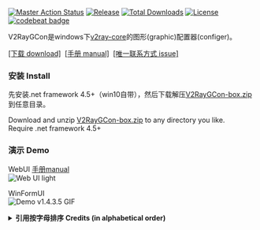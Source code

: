 [![Master Action Status][1]][2] [![Release][3]][4] [![Total Downloads][5]][6] [![License][7]][8] [![codebeat badge][13]][14]

[1]: https://github.com/vrnobody/V2RayGCon/actions/workflows/release.yml/badge.svg "Build Status Badge"
[2]: https://github.com/vrnobody/V2RayGCon/actions "Actions detail"
[3]: https://img.shields.io/github/release/vrnobody/V2RayGCon.svg "Release Badge"
[4]: https://github.com/vrnobody/V2RayGCon/releases/latest "Releases"
[5]: https://img.shields.io/github/downloads/vrnobody/V2RayGCon/total.svg "Total Downloads Badge"
[6]: https://somsubhra.github.io/github-release-stats/?username=vrnobody&repository=V2RayGCon&per_page=30 "Download Details"
[7]: https://img.shields.io/github/license/vrnobody/V2RayGCon.svg "Licence Badge"
[8]: https://github.com/vrnobody/V2RayGCon/blob/master/LICENSE "Licence"
[9]: https://github.com/vrnobody/V2RayGCon/releases/latest "Latest release"
[10]: https://vrnobody.github.io/V2RayGCon/ "github.io"
[11]: https://github.com/vrnobody/V2RayGCon/issues "Issues"
[12]: https://github.com/vrnobody/luna-scripts "Luna scripts"
[13]: https://codebeat.co/badges/2877dcc5-5f53-4cb0-8178-6b39cd74e788 "codebeat badge"
[14]: https://codebeat.co/projects/github-com-vrnobody-v2raygcon-master "codebeat report"

V2RayGCon是windows下[v2ray-core](https://www.v2fly.org)的图形(graphic)配置器(configer)。  

[\[下载 download\]][9]&nbsp;&nbsp;[\[手册 manual\]][10]&nbsp;&nbsp;[\[唯一联系方式 issue\]][11]  

### 安装 Install
先安装.net framework 4.5+（win10自带），然后下载解压[V2RayGCon-box.zip][9]到任意目录。  
  
Download and unzip [V2RayGCon-box.zip][9] to any directory you like.  
Require .net framework 4.5+  

### 演示 Demo
WebUI [手册manual](https://vrnobody.github.io/V2RayGCon/03-plugins/01-luna/40-web-ui/)  
![Web UI light](https://vrnobody.github.io/V2RayGCon/images/luna/web_ui_light_v0.0.2.0.png)  

WinFormUI  
![Demo v1.4.3.5 GIF](https://vrnobody.github.io/V2RayGCon/images/forms/demo_basics_v1.4.3.5.gif)  
  
  
<details>
<summary><b>引用按字母排序 Credits (in alphabetical order)</b></summary>  
  
[2dust/v2rayN](https://github.com/2dust/v2rayN) vmess分享链接及订阅格式  
[Ahmad45123/AutoCompleteMenu-ScintillaNET](https://github.com/Ahmad45123/AutoCompleteMenu-ScintillaNET) 自动补全  
[brunoos/luasec](https://github.com/brunoos/luasec.git) Lua https  
[diegonehab/luasocket](https://github.com/diegonehab/luasocket.git) Lua socket  
[DuckSoft](https://github.com/XTLS/Xray-core/issues/91) vless分享链接格式  
[ekonbenefits/impromptu-interface](https://github.com/ekonbenefits/impromptu-interface) 代理对象  
[FourierTransformer/lua-complete](https://github.com/FourierTransformer/lua-complete.git) Lua模块补全  
[haf/DotNetZip.Semverd](https://github.com/haf/DotNetZip.Semverd) .net 4.0解压zip文件  
[Html Agility Pack](https://html-agility-pack.net/) HTML解释器  
[jacobslusser/ScintillaNET](https://github.com/jacobslusser/ScintillaNET) 编辑器  
[JamesNK/Newtonsoft.Json](https://github.com/JamesNK/Newtonsoft.Json) 处理json  
[micjahn/ZXing.Net](https://github.com/micjahn/ZXing.Net/) 处理二维码  
[moq/moq4](https://github.com/moq/moq4) 自动补全  
[mpeterv/luacheck](https://github.com/mpeterv/luacheck.git) Lua语义解释  
[msva/lua-htmlparser](https://github.com/msva/lua-htmlparser) HTML解释器  
[musva/V2RayW](https://github.com/musva/V2RayW) vless://...解码  
[neolithos/neolua](https://github.com/neolithos/neolua.git) NeoLuna插件中的Lua解释器  
[NLua/NLua](https://github.com/NLua/NLua) Luna插件中的lua解释器  
[openLuat/LuatOS](https://github.com/openLuat/LuatOS) Lua脚本支持task  
[PoseidonM4A4/v2rayP](https://github.com/PoseidonM4A4/v2rayP) Launcher等多处代码参(抄)考(习)来源  
[ravibpatel/AutoUpdater.NET](https://github.com/ravibpatel/AutoUpdater.NET) 自动更新功能及ZipExtractor源码  
[rxi/json.lua](https://github.com/rxi/json.lua) Luna插件中的json解释器  
[shadowsocksr-backup/shadowsocksr-csharp](https://github.com/shadowsocksr-backup/shadowsocksr-csharp) 屏幕扫码实现代码  
[txthinking/blackwhite](https://github.com/txthinking/blackwhite) ProxySetter插件中的默认PAC  
[v2ray/v2ray-core](https://github.com/v2ray/v2ray-core) v2ray-core服务端  
[wilhelmy/lua-bencode](https://bitbucket.org/wilhelmy/lua-bencode) bencode(torrent)解释器  
[XTLS/Xray-core](https://github.com/XTLS/Xray-core) Xray-core服务端  
  
以及上面的部分包的依赖包。  
  
<b>WebUI引用到的包</b>  
[ajaxorg/ace](https://github.com/ajaxorg/ace) 代码编辑器  
[anish2690/vue-draggable-next](https://github.com/anish2690/vue-draggable-next) 拖放排序  
[HENNGE/vue3-pagination](https://github.com/HENNGE/vue3-pagination) 分页  
[neocotic/qrious](https://github.com/neocotic/qrious) 二维码生成  
[selimdoyranli/v-dropdown-menu](https://github.com/selimdoyranli/v-dropdown-menu) 弹出式菜单  
[sweetalert2/sweetalert2](https://github.com/sweetalert2/sweetalert2) 网页内弹窗  
[yangss3/vue3-i18n](https://github.com/yangss3/vue3-i18n) 多语言支持  
  
当然还有 vue, pinia, eslint, tailwind, prettier, fontawesome 等等。  
  
</details>
